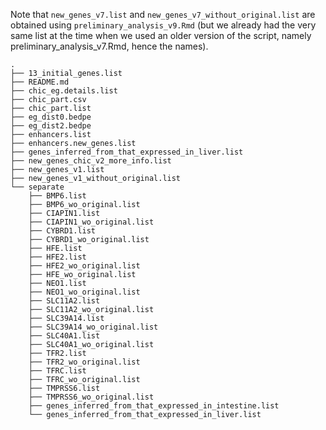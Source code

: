 Note that `new_genes_v7.list` and `new_genes_v7_without_original.list` are obtained using `preliminary_analysis_v9.Rmd` (but we already had the very same list at the time when we used an older version of the script, namely preliminary_analysis_v7.Rmd, hence the names).

```
.
├── 13_initial_genes.list
├── README.md
├── chic_eg.details.list
├── chic_part.csv
├── chic_part.list
├── eg_dist0.bedpe
├── eg_dist2.bedpe
├── enhancers.list
├── enhancers.new_genes.list
├── genes_inferred_from_that_expressed_in_liver.list
├── new_genes_chic_v2_more_info.list
├── new_genes_v1.list
├── new_genes_v1_without_original.list
└── separate
    ├── BMP6.list
    ├── BMP6_wo_original.list
    ├── CIAPIN1.list
    ├── CIAPIN1_wo_original.list
    ├── CYBRD1.list
    ├── CYBRD1_wo_original.list
    ├── HFE.list
    ├── HFE2.list
    ├── HFE2_wo_original.list
    ├── HFE_wo_original.list
    ├── NEO1.list
    ├── NEO1_wo_original.list
    ├── SLC11A2.list
    ├── SLC11A2_wo_original.list
    ├── SLC39A14.list
    ├── SLC39A14_wo_original.list
    ├── SLC40A1.list
    ├── SLC40A1_wo_original.list
    ├── TFR2.list
    ├── TFR2_wo_original.list
    ├── TFRC.list
    ├── TFRC_wo_original.list
    ├── TMPRSS6.list
    ├── TMPRSS6_wo_original.list
    ├── genes_inferred_from_that_expressed_in_intestine.list
    └── genes_inferred_from_that_expressed_in_liver.list
```
